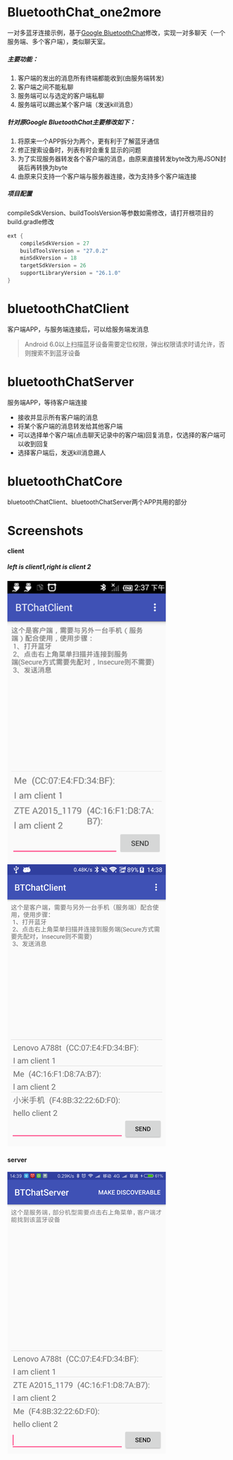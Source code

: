 # BluetoothChat_one2more
一对多蓝牙连接示例，基于[Google BluetoothChat](https://github.com/googlesamples/android-BluetoothChat)修改，实现一对多聊天（一个服务端、多个客户端），类似聊天室。

##### 主要功能：
1. 客户端的发出的消息所有终端都能收到(由服务端转发)
2. 客户端之间不能私聊
3. 服务端可以与选定的客户端私聊
4. 服务端可以踢出某个客户端（发送kill消息）

##### 针对原Google BluetoothChat主要修改如下：
1. 将原来一个APP拆分为两个，更有利于了解蓝牙通信
2. 修正搜索设备时，列表有时会重复显示的问题
3. 为了实现服务器转发各个客户端的消息，由原来直接转发byte改为用JSON封装后再转换为byte
4. 由原来只支持一个客户端与服务器连接，改为支持多个客户端连接

##### 项目配置
compileSdkVersion、buildToolsVersion等参数如需修改，请打开根项目的build.gradle修改
``` groovy
ext {
    compileSdkVersion = 27
    buildToolsVersion = "27.0.2"
    minSdkVersion = 18
    targetSdkVersion = 26
    supportLibraryVersion = "26.1.0"
}
```

# bluetoothChatClient
客户端APP，与服务端连接后，可以给服务端发消息
> Android 6.0以上扫描蓝牙设备需要定位权限，弹出权限请求时请允许，否则搜索不到蓝牙设备

# bluetoothChatServer
服务端APP，等待客户端连接
- 接收并显示所有客户端的消息
- 将某个客户端的消息转发给其他客户端
- 可以选择单个客户端(点击聊天记录中的客户端)回复消息，仅选择的客户端可以收到回复
- 选择客户端后，发送kill消息踢人

# bluetoothChatCore
bluetoothChatClient、bluetoothChatServer两个APP共用的部分

# Screenshots
#### client
##### left is client1,right is client 2
![client_1](captures/client_1.png)&nbsp;&nbsp;![client_2](captures/client_2.png)

#### server
![server](captures/server.png)

